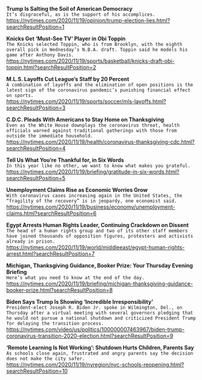 **Trump Is Salting the Soil of American Democracy**\
`It’s disgraceful, as is the support of his accomplices.`\
https://nytimes.com/2020/11/19/opinion/trump-election-lies.html?searchResultPosition=1

**Knicks Get ‘Must-See TV’ Player in Obi Toppin**\
`The Knicks selected Toppin, who is from Brooklyn, with the eighth overall pick in Wednesday’s N.B.A. draft. Toppin said he models his game after Anthony Davis.`\
https://nytimes.com/2020/11/19/sports/basketball/knicks-draft-obi-toppin.html?searchResultPosition=2

**M.L.S. Layoffs Cut League’s Staff by 20 Percent**\
`A combination of layoffs and the elimination of open positions is the latest sign of the coronavirus pandemic’s punishing financial effect on sports.`\
https://nytimes.com/2020/11/19/sports/soccer/mls-layoffs.html?searchResultPosition=3

**C.D.C. Pleads With Americans to Stay Home on Thanksgiving**\
`Even as the White House downplays the coronavirus threat, health officials warned against traditional gatherings with those from outside the immediate household.`\
https://nytimes.com/2020/11/19/health/coronavirus-thanksgiving-cdc.html?searchResultPosition=4

**Tell Us What You’re Thankful for, in Six Words**\
`In this year like no other, we want to know what makes you grateful.`\
https://nytimes.com/2020/11/19/briefing/gratitude-in-six-words.html?searchResultPosition=5

**Unemployment Claims Rise as Economic Worries Grow**\
`With coronavirus cases increasing again in the United States, the “fragility of the recovery” is in jeopardy, one economist said.`\
https://nytimes.com/2020/11/19/business/economy/unemployment-claims.html?searchResultPosition=6

**Egypt Arrests Human Rights Leader, Continuing Crackdown on Dissent**\
`The head of a human rights group and two of its other staff members have joined thousands of opposition figures, protesters and activists already in prison.`\
https://nytimes.com/2020/11/19/world/middleeast/egypt-human-rights-arrest.html?searchResultPosition=7

**Michigan, Thanksgiving Guidance, Booker Prize: Your Thursday Evening Briefing**\
`Here’s what you need to know at the end of the day.`\
https://nytimes.com/2020/11/19/briefing/michigan-thanksgiving-guidance-booker-prize.html?searchResultPosition=8

**Biden Says Trump Is Showing ‘Incredible Irresponsibility’**\
`President-elect Joseph R. Biden Jr. spoke in Wilmington, Del., on Thursday after a virtual meeting with several governors pledging that he would not pursue a national shutdown and criticized President Trump for delaying the transition process.`\
https://nytimes.com/video/us/politics/100000007463967/biden-trump-coronavirus-transition-2020-election.html?searchResultPosition=9

**‘Remote Learning Is Not Working’: Shutdown Hurts Children, Parents Say**\
`As schools close again, frustrated and angry parents say the decision does not make the city safer.`\
https://nytimes.com/2020/11/19/nyregion/nyc-schools-reopening.html?searchResultPosition=10

